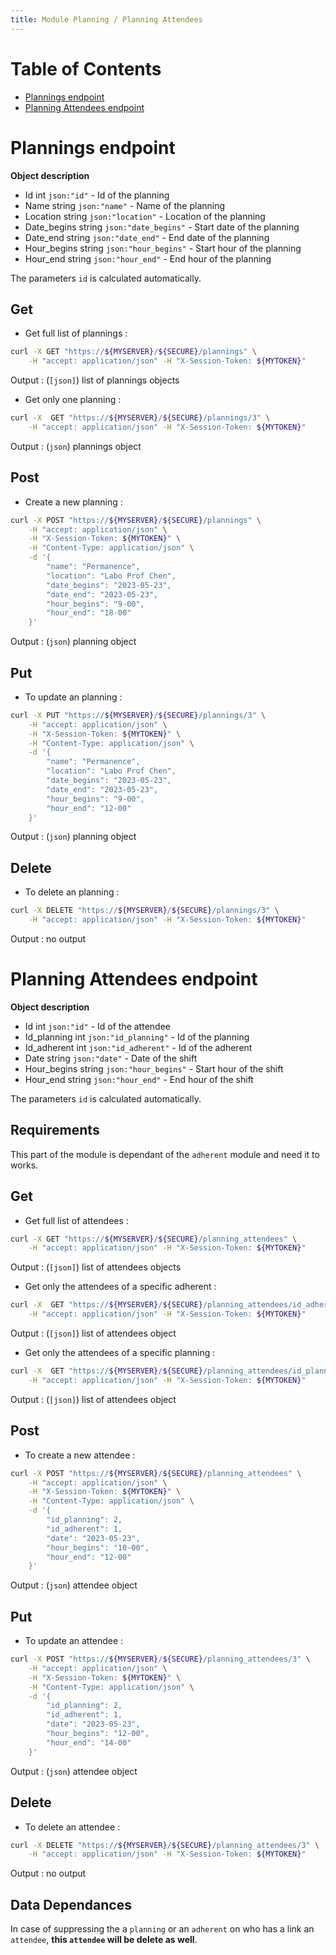 ```yaml
---
title: Module Planning / Planning Attendees
---
```


# Table of Contents

- [Plannings endpoint](#plannings-endpoint)
- [Planning Attendees endpoint](#planning-attendees-endpoint)

# Plannings endpoint

**Object description**

- Id            int     `json:"id"`             - Id of the planning
- Name          string  `json:"name"`           - Name of the planning
- Location      string  `json:"location"`       - Location of the planning
- Date_begins   string  `json:"date_begins"`    - Start date of the planning
- Date_end      string  `json:"date_end"`       - End date of the planning
- Hour_begins   string  `json:"hour_begins"`    - Start hour of the planning
- Hour_end      string  `json:"hour_end"`       - End hour of the planning

The parameters `id` is calculated automatically.

## Get

- Get full list of plannings :

```bash
curl -X GET "https://${MYSERVER}/${SECURE}/plannings" \
    -H "accept: application/json" -H "X-Session-Token: ${MYTOKEN}"
```

Output : (`[json]`) list of plannings objects

- Get only one planning :

```bash
curl -X  GET "https://${MYSERVER}/${SECURE}/plannings/3" \
    -H "accept: application/json" -H "X-Session-Token: ${MYTOKEN}"
```

Output : (`json`) plannings object

## Post

- Create a new planning :

```bash
curl -X POST "https://${MYSERVER}/${SECURE}/plannings" \
    -H "accept: application/json" \
    -H "X-Session-Token: ${MYTOKEN}" \
    -H "Content-Type: application/json" \
    -d '{
        "name": "Permanence",
        "location": "Labo Prof Chen",
        "date_begins": "2023-05-23",
        "date_end": "2023-05-23",
        "hour_begins": "9-00",
        "hour_end": "18-00"
    }'
```

Output : (`json`) planning object

## Put

- To update an planning :

```bash
curl -X PUT "https://${MYSERVER}/${SECURE}/plannings/3" \
    -H "accept: application/json" \
    -H "X-Session-Token: ${MYTOKEN}" \
    -H "Content-Type: application/json" \
    -d '{
        "name": "Permanence",
        "location": "Labo Prof Chen",
        "date_begins": "2023-05-23",
        "date_end": "2023-05-23",
        "hour_begins": "9-00",
        "hour_end": "12-00"
    }'
```

Output : (`json`) planning object

## Delete

- To delete an planning :

```bash
curl -X DELETE "https://${MYSERVER}/${SECURE}/plannings/3" \
    -H "accept: application/json" -H "X-Session-Token: ${MYTOKEN}"
```

Output : no output

# Planning Attendees endpoint

**Object description**

- Id            int     `json:"id"`             - Id of the attendee
- Id_planning   int     `json:"id_planning"`    - Id of the planning
- Id_adherent   int     `json:"id_adherent"`    - Id of the adherent
- Date          string  `json:"date"`           - Date of the shift
- Hour_begins   string  `json:"hour_begins"`    - Start hour of the shift
- Hour_end      string  `json:"hour_end"`       - End hour of the shift

The parameters `id` is calculated automatically.

## Requirements

This part of the module is dependant of the `adherent` module and need it to works.

## Get

- Get full list of attendees :

```bash
curl -X GET "https://${MYSERVER}/${SECURE}/planning_attendees" \
    -H "accept: application/json" -H "X-Session-Token: ${MYTOKEN}"
```

Output : (`[json]`) list of attendees objects

- Get only the attendees of a specific adherent :

```bash
curl -X  GET "https://${MYSERVER}/${SECURE}/planning_attendees/id_adherent/2" \
    -H "accept: application/json" -H "X-Session-Token: ${MYTOKEN}"
```

Output : (`[json]`) list of attendees object

- Get only the attendees of a specific planning :

```bash
curl -X  GET "https://${MYSERVER}/${SECURE}/planning_attendees/id_planning/1" \
    -H "accept: application/json" -H "X-Session-Token: ${MYTOKEN}"
```

Output : (`[json]`) list of attendees object

## Post

- To create a new attendee :

```bash
curl -X POST "https://${MYSERVER}/${SECURE}/planning_attendees" \
    -H "accept: application/json" \
    -H "X-Session-Token: ${MYTOKEN}" \
    -H "Content-Type: application/json" \
    -d '{
        "id_planning": 2,
        "id_adherent": 1,
        "date": "2023-05-23",
        "hour_begins": "10-00",
        "hour_end": "12-00"
    }'
```

Output : (`json`) attendee object

## Put

- To update an attendee :

```bash
curl -X POST "https://${MYSERVER}/${SECURE}/planning_attendees/3" \
    -H "accept: application/json" \
    -H "X-Session-Token: ${MYTOKEN}" \
    -H "Content-Type: application/json" \
    -d '{
        "id_planning": 2,
        "id_adherent": 1,
        "date": "2023-05-23",
        "hour_begins": "12-00",
        "hour_end": "14-00"
    }'
```

Output : (`json`) attendee object

## Delete

- To delete an attendee :

```bash
curl -X DELETE "https://${MYSERVER}/${SECURE}/planning_attendees/3" \
    -H "accept: application/json" -H "X-Session-Token: ${MYTOKEN}"
```

Output : no output

## Data Dependances

In case of suppressing the a `planning` or an `adherent` on who has a link an `attendee`, **this `attendee` will be delete as well**.
